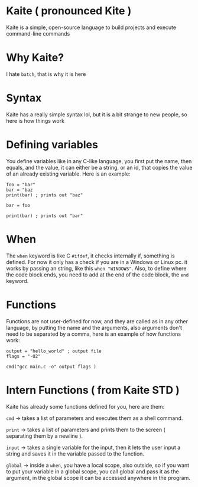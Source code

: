 # Kaite ( pronounced Kite )
 Kaite is a simple, open-source language to build projects and execute command-line commands

# Why Kaite?
 I hate `batch`, that is why it is here

# Syntax
 Kaite has a really simple syntax lol, but it is a bit strange to new people,
 so here is how things work

# Defining variables
 You define variables like in any C-like language, you first put the name, then equals, and
 the value, it can either be a string, or an id, that copies the value of an already
 existing variable. Here is an example:

 ```
 foo = "bar"
 bar = "baz 
 print(bar) ; prints out "baz"
 
 bar = foo
 
 print(bar) ; prints out "bar"
 ```

# When
 The `when` keyword is like C `#ifdef`, it checks internally if, something is defined.
 For now it only has a check if you are in a Windows or Linux pc. it works by passing an
 string, like this `when "WINDOWS"`. Also, to define where the code block ends, you need to
 add at the end of the code block, the `end` keyword.

# Functions
 Functions are not user-defined for now, and they are called as in any other language, by
 putting the name and the arguments, also arguments don't need to be separated by a comma,
 here is an example of how functions work:
 ```
 output = "hello_world" ; output file
 flags = "-O2"
 
 cmd("gcc main.c -o" output flags )
 ```
# Intern Functions ( from Kaite STD )
 Kaite has already some functions defined for you, here are them:
 
 `cmd` -> takes a list of parameters and executes them as a shell command.
 
 `print` -> takes a list of parameters and prints them to the screen ( separating them by a newline ).

 `input` -> takes a single variable for the input, then it lets the user input a string and saves it
 in the variable passed to the function.
 
 `global` -> inside a `when`, you have a local scope, also outside, so if you want to put your variable
 in a global scope, you call global and pass it as the argument, in the global scope it can be accessed
 anywhere in the program.